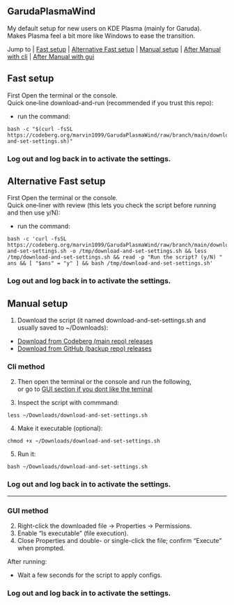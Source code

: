 ## GarudaPlasmaWind

My default setup for new users on KDE Plasma (mainly for Garuda).  
Makes Plasma feel a bit more like Windows to ease the transition.

Jump to | [Fast setup](#fast-setup) | [Alternative Fast setup](#alternative-fast-setup) | [Manual setup](#manual-setup) | [After Manual with cli](#cli-method) | [After Manual with gui](#gui-method)
## Fast setup
First Open the terminal or the console.   
Quick one‑line download-and-run (recommended if you trust this repo):
- run the command:
```
bash -c "$(curl -fsSL https://codeberg.org/marvin1099/GarudaPlasmaWind/raw/branch/main/download-and-set-settings.sh)"
```

### Log out and log back in to activate the settings.

## Alternative Fast setup

First Open the terminal or the console.  
Quick one‑liner with review (this lets you check the script before running and then use y/N):
- run the command:
```
bash -c 'curl -fsSL https://codeberg.org/marvin1099/GarudaPlasmaWind/raw/branch/main/download-and-set-settings.sh -o /tmp/download-and-set-settings.sh && less /tmp/download-and-set-settings.sh && read -p "Run the script? (y/N) " ans && [ "$ans" = "y" ] && bash /tmp/download-and-set-settings.sh'
```

### Log out and log back in to activate the settings.

## Manual setup
1. Download the script (it named download-and-set-settings.sh and usually saved to ~/Downloads):
- [Download from Codeberg (main repo) releases](https://codeberg.org/marvin1099/GarudaPlasmaWind/releases)
- [Download from GitHub (backup repo) releases](https://github.com/marvin1099/GarudaPlasmaWind/releases)

### Cli method
2. Then open the terminal or the console and run the following,  
   or go to [GUI section if you dont like the teminal](#gui-method)

3. Inspect the script with commmand:
```
less ~/Downloads/download-and-set-settings.sh
```
4. Make it executable (optional):
```
chmod +x ~/Downloads/download-and-set-settings.sh
```
5. Run it:
```
bash ~/Downloads/download-and-set-settings.sh
```

### Log out and log back in to activate the settings.
---
### GUI method
2. Right-click the downloaded file → Properties → Permissions.
3. Enable “Is executable” (file execution).
4. Close Properties and double- or single-click the file; confirm “Execute” when prompted.

After running:
- Wait a few seconds for the script to apply configs.

### Log out and log back in to activate the settings.
